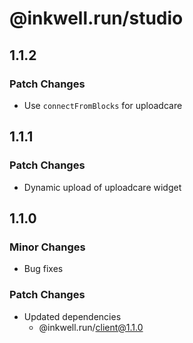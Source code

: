 # @inkwell.run/studio

## 1.1.2

### Patch Changes

- Use `connectFromBlocks` for uploadcare

## 1.1.1

### Patch Changes

- Dynamic upload of uploadcare widget

## 1.1.0

### Minor Changes

- Bug fixes

### Patch Changes

- Updated dependencies
  - @inkwell.run/client@1.1.0
